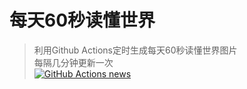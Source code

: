 # 每天60秒读懂世界
> 利用Github Actions定时生成每天60秒读懂世界图片  
> 每隔几分钟更新一次   
> [![GitHub Actions news](https://github.com/DomeenoH/news/actions/workflows/main.yaml/badge.svg)](https://github.com/DomeenoH/news/actions/workflows/main.yaml)


